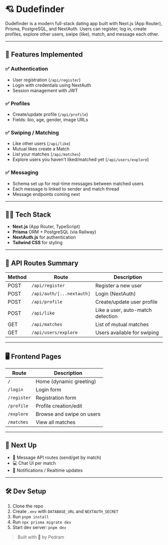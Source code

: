 # 💘 Dudefinder

Dudefinder is a modern full-stack dating app built with Next.js (App Router), Prisma, PostgreSQL, and NextAuth. Users can register, log in, create profiles, explore other users, swipe (like), match, and message each other.

---

## 🚀 Features Implemented

### ✅ Authentication
- User registration (`/api/register`)
- Login with credentials using NextAuth
- Session management with JWT

### ✅ Profiles
- Create/update profile (`/api/profile`)
- Fields: bio, age, gender, image URLs

### ✅ Swiping / Matching
- Like other users (`/api/like`)
- Mutual likes create a Match
- List your matches (`/api/matches`)
- Explore users you haven't liked/matched yet (`/api/users/explore`)

### ✅ Messaging
- Schema set up for real-time messages between matched users
- Each message is linked to sender and match thread
- Message endpoints coming next

---

## 🧑‍💻 Tech Stack
- **Next.js** (App Router, TypeScript)
- **Prisma** ORM + PostgreSQL (via Railway)
- **NextAuth.js** for authentication
- **Tailwind CSS** for styling

---

## 🧪 API Routes Summary
| Method | Route                        | Description                         |
|--------|------------------------------|-------------------------------------|
| POST   | `/api/register`              | Register a new user                 |
| POST   | `/api/auth/[...nextauth]`    | Login (NextAuth)                    |
| POST   | `/api/profile`               | Create/update user profile          |
| POST   | `/api/like`                  | Like a user, auto-match detection   |
| GET    | `/api/matches`               | List of mutual matches              |
| GET    | `/api/users/explore`         | Users available for swiping         |


---

## 🖥️ Frontend Pages
| Route        | Description                 |
|--------------|-----------------------------|
| `/`          | Home (dynamic greeting)     |
| `/login`     | Login form                  |
| `/register`  | Registration form           |
| `/profile`   | Profile creation/edit       |
| `/explore`   | Browse and swipe on users   |
| `/matches`   | View all matches            |

---

## 📌 Next Up
- 💬 Message API routes (send/get by match)
- 💻 Chat UI per match
- 🔔 Notifications / Realtime updates

---

## 🛠 Dev Setup
1. Clone the repo
2. Create `.env` with `DATABASE_URL` and `NEXTAUTH_SECRET`
3. Run `pnpm install`
4. Run `npx prisma migrate dev`
5. Start dev server: `pnpm dev`


> Built with 💖 by Pedram
